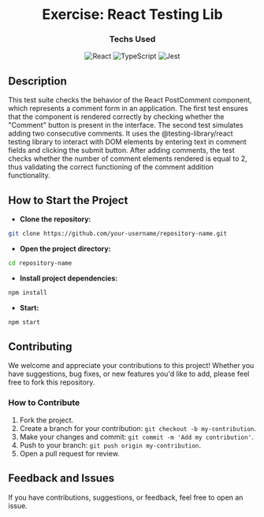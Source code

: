 <div align="center">

  <h1>Exercise: React Testing Lib</h1>

  ### Techs Used

  ![React](https://img.shields.io/badge/react-%2320232a.svg?style=for-the-badge&logo=react&logoColor=%2361DAFB)
  ![TypeScript](https://img.shields.io/badge/typescript-%23007ACC.svg?style=for-the-badge&logo=typescript&logoColor=white)
  ![Jest](https://img.shields.io/badge/-jest-%23C21325?style=for-the-badge&logo=jest&logoColor=white)
  
</div>

## Description

This test suite checks the behavior of the React PostComment component, which represents a comment form in an application. The first test ensures that the component is rendered correctly by checking whether the "Comment" button is present in the interface. The second test simulates adding two consecutive comments. It uses the @testing-library/react testing library to interact with DOM elements by entering text in comment fields and clicking the submit button. After adding comments, the test checks whether the number of comment elements rendered is equal to 2, thus validating the correct functioning of the comment addition functionality.

## How to Start the Project

- **Clone the repository:**
```bash
git clone https://github.com/your-username/repository-name.git
```
- **Open the project directory:**
```bash
cd repository-name
```
- **Install project dependencies:**
```bash
npm install
```
- **Start:**
```bash
npm start
```

## Contributing

We welcome and appreciate your contributions to this project! Whether you have suggestions, bug fixes, or new features you'd like to add, please feel free to fork this repository.

### How to Contribute

1. Fork the project.
2. Create a branch for your contribution: `git checkout -b my-contribution`.
3. Make your changes and commit: `git commit -m 'Add my contribution'`.
4. Push to your branch: `git push origin my-contribution`.
5. Open a pull request for review.

## Feedback and Issues

If you have contributions, suggestions, or feedback, feel free to open an issue.
